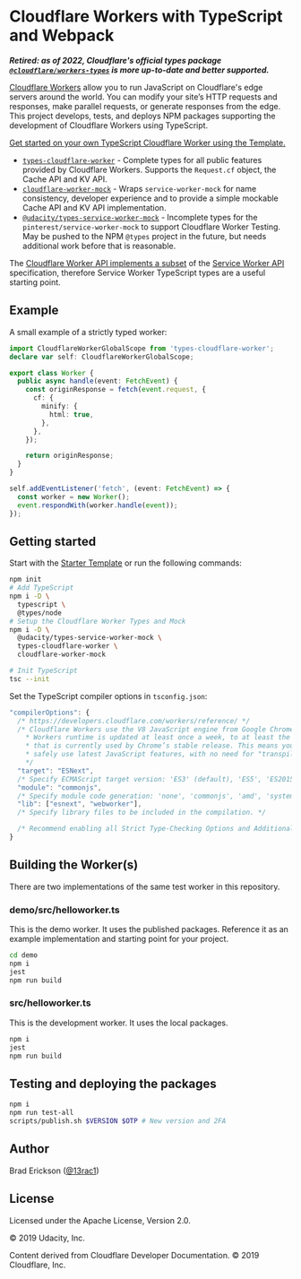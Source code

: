 # Cloudflare Workers with TypeScript and Webpack

_**Retired: as of 2022, Cloudflare's official types package
[`@cloudflare/workers-types`](https://github.com/cloudflare/workers-types)
is more up-to-date and better supported.**_

[Cloudflare Workers][about-workers] allow you to run JavaScript on Cloudflare's
edge servers around the world. You can modify your site’s HTTP requests and
responses, make parallel requests, or generate responses from the edge. This
project develops, tests, and deploys NPM packages supporting the development of
Cloudflare Workers using TypeScript.

[Get started on your own TypeScript Cloudflare Worker using the
Template.][starter-template]

* [`types-cloudflare-worker`][types-cloudflare-worker] - Complete types for all
  public features provided by Cloudflare Workers. Supports the `Request.cf`
  object, the Cache API and KV API.
* [`cloudflare-worker-mock`][cloudflare-worker-mock] - Wraps
  `service-worker-mock` for name consistency, developer experience and to
  provide a simple mockable Cache API and KV API implementation.
* [`@udacity/types-service-worker-mock`][types-service-worker-mock] - Incomplete
  types for the `pinterest/service-worker-mock` to support Cloudflare Worker
  Testing. May be pushed to the NPM `@types` project in the future, but needs
  additional work before that is reasonable.

The [Cloudflare Worker API implements a subset][worker-api-reference] of the
[Service Worker API][service-worker-api] specification, therefore Service Worker
TypeScript types are a useful starting point.

[about-workers]:https://developers.cloudflare.com/workers/about/
[starter-template]:https://github.com/udacity/cloudflare-typescript-worker-template
[types-service-worker-mock]:https://www.npmjs.com/package/@udacity/types-service-worker-mock
[types-cloudflare-worker]:https://www.npmjs.com/package/types-cloudflare-worker
[cloudflare-worker-mock]:https://www.npmjs.com/package/cloudflare-worker-mock
[worker-api-reference]:https://developers.cloudflare.com/workers/reference/
[service-worker-api]:https://developer.mozilla.org/en-US/docs/Web/API/Service_Worker_API

## Example

A small example of a strictly typed worker:

```typescript
import CloudflareWorkerGlobalScope from 'types-cloudflare-worker';
declare var self: CloudflareWorkerGlobalScope;

export class Worker {
  public async handle(event: FetchEvent) {
    const originResponse = fetch(event.request, {
      cf: {
        minify: {
          html: true,
        },
      },
    });

    return originResponse;
  }
}

self.addEventListener('fetch', (event: FetchEvent) => {
  const worker = new Worker();
  event.respondWith(worker.handle(event));
});
```

## Getting started

Start with the [Starter Template][starter-template] or run the following
commands:

```bash
npm init
# Add TypeScript
npm i -D \
  typescript \
  @types/node
# Setup the Cloudflare Worker Types and Mock
npm i -D \
  @udacity/types-service-worker-mock \
  types-cloudflare-worker \
  cloudflare-worker-mock

# Init TypeScript
tsc --init
```

Set the TypeScript compiler options in `tsconfig.json`:

```js
"compilerOptions": {
  /* https://developers.cloudflare.com/workers/reference/ */
  /* Cloudflare Workers use the V8 JavaScript engine from Google Chrome. The
    * Workers runtime is updated at least once a week, to at least the version
    * that is currently used by Chrome’s stable release. This means you can
    * safely use latest JavaScript features, with no need for "transpilers".
    */
  "target": "ESNext",
  /* Specify ECMAScript target version: 'ES3' (default), 'ES5', 'ES2015', 'ES2016', 'ES2017','ES2018' or 'ESNEXT'. */
  "module": "commonjs",
  /* Specify module code generation: 'none', 'commonjs', 'amd', 'system', 'umd', 'es2015', or 'ESNext'. */
  "lib": ["esnext", "webworker"],
  /* Specify library files to be included in the compilation. */

  /* Recommend enabling all Strict Type-Checking Options and Additional Checks */
}
```

## Building the Worker(s)

There are two implementations of the same test worker in this repository.

### demo/src/helloworker.ts

This is the demo worker. It uses the published packages. Reference it as an
example implementation and starting point for your project.

```bash
cd demo
npm i
jest
npm run build
```

### src/helloworker.ts

This is the development worker. It uses the local packages.

```bash
npm i
jest
npm run build
```

## Testing and deploying the packages

```bash
npm i
npm run test-all
scripts/publish.sh $VERSION $OTP # New version and 2FA
```

## Author

Brad Erickson ([@13rac1](https://github.com/13rac1))

## License

Licensed under the Apache License, Version 2.0.

© 2019 Udacity, Inc.

Content derived from Cloudflare Developer Documentation. © 2019 Cloudflare, Inc.
